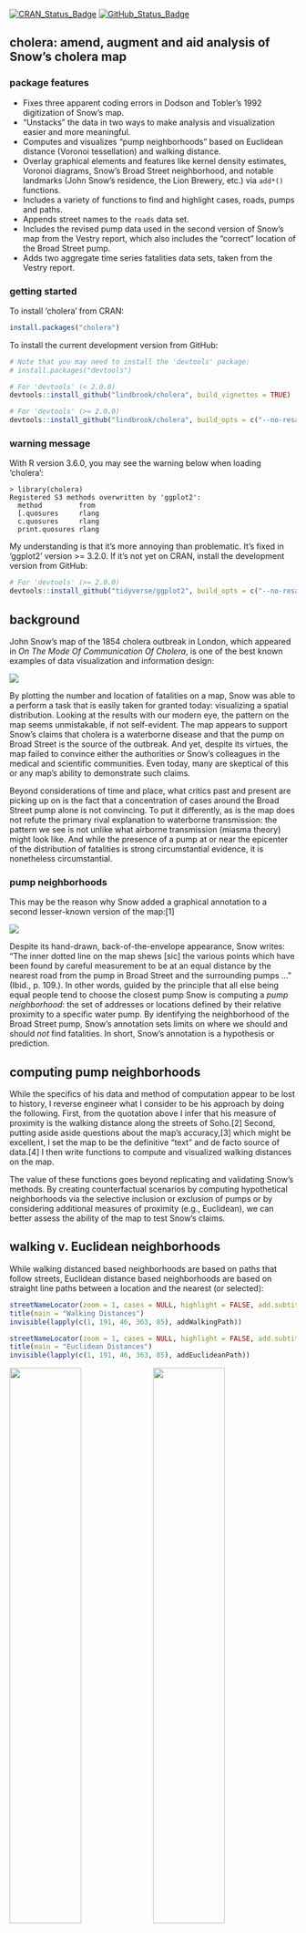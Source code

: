 
<!-- README.md is generated from README.Rmd. Please edit that file -->
[![CRAN\_Status\_Badge](http://www.r-pkg.org/badges/version/cholera)](https://cran.r-project.org/package=cholera)
[![GitHub\_Status\_Badge](https://img.shields.io/badge/GitHub-0.6.0.9032-red.svg)](https://github.com/lindbrook/cholera/blob/master/NEWS)

## cholera: amend, augment and aid analysis of Snow’s cholera map

### package features

  - Fixes three apparent coding errors in Dodson and Tobler’s 1992
    digitization of Snow’s map.
  - “Unstacks” the data in two ways to make analysis and visualization
    easier and more meaningful.
  - Computes and visualizes “pump neighborhoods” based on Euclidean
    distance (Voronoi tessellation) and walking distance.
  - Overlay graphical elements and features like kernel density
    estimates, Voronoi diagrams, Snow’s Broad Street neighborhood, and
    notable landmarks (John Snow’s residence, the Lion Brewery, etc.)
    via `add*()` functions.
  - Includes a variety of functions to find and highlight cases, roads,
    pumps and paths.
  - Appends street names to the `roads` data set.
  - Includes the revised pump data used in the second version of Snow’s
    map from the Vestry report, which also includes the “correct”
    location of the Broad Street pump.
  - Adds two aggregate time series fatalities data sets, taken from the
    Vestry report.

### getting started

To install ‘cholera’ from CRAN:

``` r
install.packages("cholera")
```

To install the current development version from GitHub:

``` r
# Note that you may need to install the 'devtools' package:
# install.packages("devtools")

# For 'devtools' (< 2.0.0)
devtools::install_github("lindbrook/cholera", build_vignettes = TRUE)

# For 'devtools' (>= 2.0.0)
devtools::install_github("lindbrook/cholera", build_opts = c("--no-resave-data", "--no-manual"))
```

### warning message

With R version 3.6.0, you may see the warning below when loading
‘cholera’:

    > library(cholera)
    Registered S3 methods overwritten by 'ggplot2':
      method         from
      [.quosures     rlang
      c.quosures     rlang
      print.quosures rlang

My understanding is that it’s more annoying than problematic. It’s fixed
in ‘ggplot2’ version \>= 3.2.0. If it’s not yet on CRAN, install the
development version from GitHub:

``` r
# For 'devtools' (>= 2.0.0)
devtools::install_github("tidyverse/ggplot2", build_opts = c("--no-resave-data", "--no-manual"))
```

## background

John Snow’s map of the 1854 cholera outbreak in London, which appeared
in *On The Mode Of Communication Of Cholera*, is one of the best known
examples of data visualization and information design:

![](vignettes/msu-snows-mapB.jpg)

By plotting the number and location of fatalities on a map, Snow was
able to a perform a task that is easily taken for granted today:
visualizing a spatial distribution. Looking at the results with our
modern eye, the pattern on the map seems unmistakable, if not
self-evident. The map appears to support Snow’s claims that cholera is a
waterborne disease and that the pump on Broad Street is the source of
the outbreak. And yet, despite its virtues, the map failed to convince
either the authorities or Snow’s colleagues in the medical and
scientific communities. Even today, many are skeptical of this or any
map’s ability to demonstrate such claims.

Beyond considerations of time and place, what critics past and present
are picking up on is the fact that a concentration of cases around the
Broad Street pump alone is not convincing. To put it differently, as is
the map does not refute the primary rival explanation to waterborne
transmission: the pattern we see is not unlike what airborne
transmission (miasma theory) might look like. And while the presence of
a pump at or near the epicenter of the distribution of fatalities is
strong circumstantial evidence, it is nonetheless circumstantial.

### pump neighborhoods

This may be the reason why Snow added a graphical annotation to a second
lesser-known version of the map:\[1\]

![](vignettes/fig12-6.png)

Despite its hand-drawn, back-of-the-envelope appearance, Snow writes:
“The inner dotted line on the map shews \[sic\] the various points
which have been found by careful measurement to be at an equal distance
by the nearest road from the pump in Broad Street and the surrounding
pumps …” (Ibid., p. 109.). In other words, guided by the principle that
all else being equal people tend to choose the closest pump Snow is
computing a *pump neighborhood*: the set of addresses or locations
defined by their relative proximity to a specific water pump. By
identifying the neighborhood of the Broad Street pump, Snow’s annotation
sets limits on where we should and should *not* find fatalities. In
short, Snow’s annotation is a hypothesis or prediction.

## computing pump neighborhoods

While the specifics of his data and method of computation appear to be
lost to history, I reverse engineer what I consider to be his approach
by doing the following. First, from the quotation above I infer that his
measure of proximity is the walking distance along the streets of
Soho.\[2\] Second, putting aside aside questions about the map’s
accuracy,\[3\] which might be excellent, I set the map to be the
definitive “text” and de facto source of data.\[4\] I then write
functions to compute and visualized walking distances on the map.

The value of these functions goes beyond replicating and validating
Snow’s methods. By creating counterfactual scenarios by computing
hypothetical neighborhoods via the selective inclusion or exclusion of
pumps or by considering additional measures of proximity (e.g.,
Euclidean), we can better assess the ability of the map to test Snow’s
claims.

## walking v. Euclidean neighborhoods

While walking distanced based neighborhoods are based on paths that
follow streets, Euclidean distance based neighborhoods are based on
straight line paths between a location and the nearest (or
selected):

``` r
streetNameLocator(zoom = 1, cases = NULL, highlight = FALSE, add.subtitle = FALSE, add.title = FALSE)
title(main = "Walking Distances")
invisible(lapply(c(1, 191, 46, 363, 85), addWalkingPath))

streetNameLocator(zoom = 1, cases = NULL, highlight = FALSE, add.subtitle = FALSE, add.title = FALSE)
title(main = "Euclidean Distances")
invisible(lapply(c(1, 191, 46, 363, 85), addEuclideanPath))
```

<img src="man/figures/README-unnamed-chunk-5-1.png" width="50%" /><img src="man/figures/README-unnamed-chunk-5-2.png" width="50%" />

To build a neighborhood, we apply this algorithm to each location or
“address” with at least one observed fatality. This builds the
“observed” neighborhoods:

``` r
plot(neighborhoodWalking())
plot(neighborhoodEuclidean())
```

<img src="man/figures/README-unnamed-chunk-6-1.png" width="50%" /><img src="man/figures/README-unnamed-chunk-6-2.png" width="50%" />

Ultimately, for testing purposes we also want the “expected”
neighborhoods. For walking neighborhoods, I use the same approach but
use simulated data. Using `sp::spsample()` and `sp::Polygon()`, I place
20,000 regularly spaced points, which lie approximately 6 meters apart,
`unitMeter(dist(regular.cases[1:2, ]))`, across the face of the map and
then compute the shortest path to the nearest pump.\[5\] For Euclidean
neighborhoods, we can compute Voronoi diagrams.\[6\]

``` r
plot(neighborhoodWalking(case.set = "expected"), "area.polygons")

plot(neighborhoodVoronoi())
```

<img src="man/figures/README-unnamed-chunk-7-1.png" width="50%" /><img src="man/figures/README-unnamed-chunk-7-2.png" width="50%" />

### Walking neighborhoods

To explore “observed” walking neighborhoods, use `neighborhoodWalking()`
with the `pump.select` argument:

``` r
plot(neighborhoodWalking(6:7))
plot(neighborhoodWalking(-7))
```

<img src="man/figures/README-unnamed-chunk-8-1.png" width="50%" /><img src="man/figures/README-unnamed-chunk-8-2.png" width="50%" />

To explore “expected” walking neighborhoods, add case.set = “expected”
argument:

``` r
plot(neighborhoodWalking(6:7, case.set = "expected"), type = "area.polygons")
plot(neighborhoodWalking(-7, case.set = "expected"), type = "area.polygons")
```

<img src="man/figures/README-unnamed-chunk-9-1.png" width="50%" /><img src="man/figures/README-unnamed-chunk-9-2.png" width="50%" />

### Euclidean neighborhoods

To explore “observed” Euclidean neighborhoods, use
`neighborhoodEuclidean()` with the `pump.select` argument:

``` r
plot(neighborhoodEuclidean(6:7))
plot(neighborhoodEuclidean(-7))
```

<img src="man/figures/README-unnamed-chunk-10-1.png" width="50%" /><img src="man/figures/README-unnamed-chunk-10-2.png" width="50%" />

To explore “expected” Euclidean neighborhoods, use
`neighborhoodVoronoi()` with the `pump.select` argument:

``` r
plot(neighborhoodVoronoi(6:7))
plot(neighborhoodVoronoi(-7))
```

<img src="man/figures/README-unnamed-chunk-11-1.png" width="50%" /><img src="man/figures/README-unnamed-chunk-11-2.png" width="50%" />

### note on `neighborhoodWalking()` and `neighborhoodEuclidean()`

`neighborhoodWalking()` and `neighborhoodEuclidean()` are
computationally intensive. Using R version 3.5.2 on a single core of a
2.3 GHz Intel i7, plotting observed paths to PDF takes about 5 seconds;
doing the same for expected paths takes about 30 seconds. Using the
function’s parallel implementation on 4 physical (8 logical) cores, the
times fall to about 4 and 13 seconds.

Note that parallelization is currently only available on Linux and Mac.

Also, note that although some precautions are taken in R.app on macOS,
the developers of the ‘parallel’ package, which `neighborhoodWalking()`
uses, strongly discourage against using parallelization within a GUI or
embedded environment. See `vignette("parallel")` for details.

### vignettes

The vignettes, which are available in the package as well as online at
the links below, go into detail on a variety of topics.

[Duplicate and Missing
Cases](https://github.com/lindbrook/cholera/blob/master/docs/vignettes/duplicate.missing.cases.md)
describes the two coding errors and three misplaced cases I argue are
present in Dodson and Tobler’s (1992) digitization of Snow’s map.
Documentation and details about the fix are found online in [“Note on
Duplicate and Missing
Cases”](https://github.com/lindbrook/cholera/blob/master/docs/notes/duplicate.missing.cases.notes.md).

[“Unstacking”
Bars](https://github.com/lindbrook/cholera/blob/master/docs/vignettes/unstacking.bars.md)
discusses the inferential and visual importance of “unstacking” the bars
in Snow’s map and the two “unstacked” data sets, which use “fatalities”
and “addresses” as the units of
observation.

[Roads](https://github.com/lindbrook/cholera/blob/master/docs/vignettes/roads.md)
covers issues related to roads. This includes discussion of how and why
I move pump \#5 from Queen Street (I) to Marlborough Mews, the overall
structure of the `roads` data set, “valid” road names, and my back of
the envelope translation from the map’s nominal scale to meters (and
yards).

[voronoiPolygons(): Tiles, Triangles and
Polygons](https://github.com/lindbrook/cholera/blob/master/docs/vignettes/tiles.polygons.md)
focuses on the `voronoiPolygons()`, which extracts the vertices of
triangles (Delauny triangulation) and tiles (Dirichelet or Voronoi
tessellation) from `deldir::deldir()` for use with polygon() and related
functions.

[Kernel Density
Plot](https://github.com/lindbrook/cholera/blob/master/docs/vignettes/kernel.density.md)
discusses the the syntax of `addKernelDensity()`, which allows you to
define “populations” and subsets of pumps. This syntax is used in many
of the functions in ‘cholera’.

[Time
Series](https://github.com/lindbrook/cholera/blob/master/docs/vignettes/time.series.md)
discusses functions and data related to fatalities time series data and
the question of the effect of the removal of the handle from the Broad
Street pump.

### lab notes

The lab notes, which are only available online, go into greater detail
about some of the issues and topics discussed in the vignettes:

[note on duplicate and missing
cases](https://github.com/lindbrook/cholera/blob/master/docs/notes/duplicate.missing.cases.notes.md)
documents the specifics of how I “fixed” two apparent coding errors and
three misplaced case in Dodson and Tobler’s data.

[computing street
addresses](https://github.com/lindbrook/cholera/blob/master/docs/notes/unstacking.bars.notes.md)
discusses how I use orthogonal projection and hierarchical cluster
analysis to “unstack” bars and compute a stack’s “address”.

[Euclidean v. Voronoi
neighborhoods](https://github.com/lindbrook/cholera/blob/master/docs/notes/euclidean.voronoi.md)
discusses why there are separate functions for `neighborhoodEuclidean()`
and `neighborhoodVoronoi()`.

[points v.
polygons](https://github.com/lindbrook/cholera/blob/master/docs/notes/pump.neighborhoods.notes.md)
discusses the tradeoff between using points() and polygon() to plot
“expected” area neighborhood plots and the computation of polygon
vertices.

[references](https://github.com/lindbrook/cholera/blob/master/docs/notes/references.md)
is an informal list of articles and books about cholera, John Snow and
the 1854 outbreak.

### Notes

1.   *Report On The Cholera Outbreak In The Parish Of St. James,
    Westminster, During The Autumn Of 1854*

2.  The computation of walking distance is by no means new (see Shiode,
    2012). Another approach is to use GIS. For applications that don’t
    need to consider the actual historic walking distances, this
    layers-based approach, which typically relies on current maps, may
    be sufficient: e.g.,
    <https://www.theguardian.com/news/datablog/2013/mar/15/john-snow-cholera-map>.

3.  The map is actually a commercial map that Snow annotated.

4.  I use a modified version of Dodson and Tobler’s 1992 digitization.
    Each bar and each pump is assigned a unique x-y coordinate. Each
    road is translated into a series of straight line segments, defined
    by those segments’ endpoints. While the original data,
    <http://www.ncgia.ucsb.edu/pubs/snow/snow.html>, are no longer
    available, they are preserved in Michael Friendly’s ‘HistData’
    package. Note that a future version of this package will re-digitize
    and geocode the map.

5.  These data are found in `regular.cases` data frame. Note that
    because the map is not rectangular, there are only 19,993 cases.

6.  <http://www.ams.org/samplings/feature-column/fcarc-voronoi>
